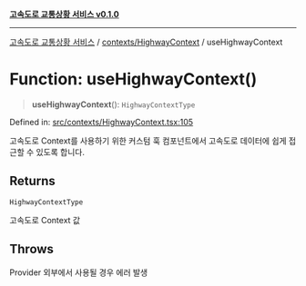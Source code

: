 [**고속도로 교통상황 서비스 v0.1.0**](../../../README.md)

***

[고속도로 교통상황 서비스](../../../modules.md) / [contexts/HighwayContext](../README.md) / useHighwayContext

# Function: useHighwayContext()

> **useHighwayContext**(): `HighwayContextType`

Defined in: [src/contexts/HighwayContext.tsx:105](https://github.com/ksheyon123/road-status-preview/blob/f8475dd9e1f35d9b8acf92ef20ed9d0782a8bb42/src/contexts/HighwayContext.tsx#L105)

고속도로 Context를 사용하기 위한 커스텀 훅
컴포넌트에서 고속도로 데이터에 쉽게 접근할 수 있도록 합니다.

## Returns

`HighwayContextType`

고속도로 Context 값

## Throws

Provider 외부에서 사용될 경우 에러 발생
